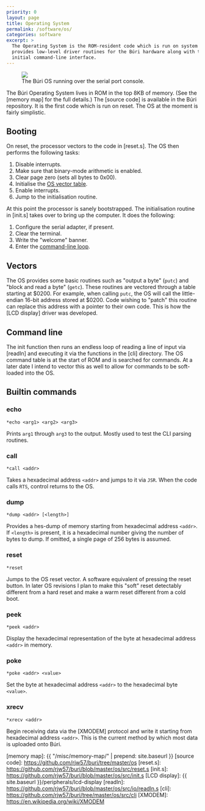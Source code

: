 ```yaml
---
priority: 0
layout: page
title: Operating System
permalink: /software/os/
categories: software
excerpt: >
  The Operating System is the ROM-resident code which is run on system reset and
  provides low-level driver routines for the Búri hardware along with the
  initial command-line interface.
---
```


<figure>
  <a href="{{site.imageurl}}/buri-os-1.jpg">
    <img src="{{site.imageurl}}/buri-os-1.jpg">
  </a>
  <figcaption>The Búri OS running over the serial port console.</figcaption>
</figure>

The Búri Operating System lives in ROM in the top 8KB of memory.  (See the
[memory map] for the full details.) The [source code] is available in the Búri
repository.  It is the first code which is run on reset. The OS at the moment is
fairly simplistic.

## Booting

On reset, the processor vectors to the code in [reset.s].  The OS then performs
the following tasks:

1. Disable interrupts.
1. Make sure that binary-mode arithmetic is enabled.
1. Clear page zero (sets all bytes to 0x00).
1. Initialise the [OS vector table](#vector-table).
1. Enable interrupts.
1. Jump to the initialisation routine.

At this point the processor is sanely bootstrapped. The initialisation routine
in [init.s] takes over to bring up the computer. It does the following:

1. Configure the serial adapter, if present.
1. Clear the terminal.
1. Write the "welcome" banner.
1. Enter the [command-line loop](#command-line).

## Vectors
<a name="vector-table"></a>

The OS provides some basic routines such as "output a byte" (``putc``) and
"block and read a byte" (``getc``). These routines are vectored through a table
starting at $0200. For example, when calling ``putc``, the OS will call the
little-endian 16-bit address stored at $0200. Code wishing to "patch" this
routine can replace this address with a pointer to their own code. This is how
the [LCD display] driver was developed.

## Command line
<a name="command-line"></a>

The init function then runs an endless loop of reading a line of input via
[readln] and executing it via the functions in the [cli] directory. The OS
command table is at the start of ROM and is searched for commands. At a later
date I intend to vector this as well to allow for commands to be soft-loaded
into the OS.

## Builtin commands

### echo

```
*echo <arg1> <arg2> <arg3>
```

Prints ``arg1`` through ``arg3`` to the output. Mostly used to test the CLI
parsing routines.

### call

```
*call <addr>
```

Takes a hexadecimal address ``<addr>`` and jumps to it via ``JSR``. When the
code calls ``RTS``, control returns to the OS.


### dump

```
*dump <addr> [<length>]
```

Provides a hes-dump of memory starting from hexadecimal address ``<addr>``. If
``<length>`` is present, it is a hexadecimal number giving the number of bytes
to dump. If omitted, a single page of 256 bytes is assumed.

### reset

```
*reset
```

Jumps to the OS reset vector. A software equivalent of pressing the reset
button. In later OS revisions I plan to make this "soft" reset detectably
different from a hard reset and make a warm reset different from a cold boot.

### peek

```
*peek <addr>
```

Display the hexadecimal representation of the byte at hexadecimal address
``<addr>`` in memory.

### poke

```
*poke <addr> <value>
```

Set the byte at hexadecimal address ``<addr>`` to the hexadecimal byte
``<value>``.

### xrecv

```
*xrecv <addr>
```

Begin receiving data via the [XMODEM] protocol and write it starting from
hexadecimal address ``<addr>``. This is the current method by which most data is
uploaded onto Búri.

[memory map]: {{ "/misc/memory-map/" | prepend: site.baseurl }}
[source code]: https://github.com/rjw57/buri/tree/master/os
[reset.s]: https://github.com/rjw57/buri/blob/master/os/src/reset.s
[init.s]: https://github.com/rjw57/buri/blob/master/os/src/init.s
[LCD display]: {{ site.baseurl }}/peripherals/lcd-display
[readln]: https://github.com/rjw57/buri/blob/master/os/src/io/readln.s
[cli]: https://github.com/rjw57/buri/tree/master/os/src/cli
[XMODEM]: https://en.wikipedia.org/wiki/XMODEM

